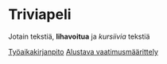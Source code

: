 
# Triviapeli

Jotain tekstiä, **lihavoitua** ja *kursiivia* tekstiä

[Työaikakirjanpito](https://github.com/ruuskal/ot-harjoitustyo/blob/master/dokumentaatio/tyoaikakirjanpito.md)
[Alustava vaatimusmäärittely](https://github.com/ruuskal/ot-harjoitustyo/blob/master/dokumentaatio/vaatimusmaarittely.md)
